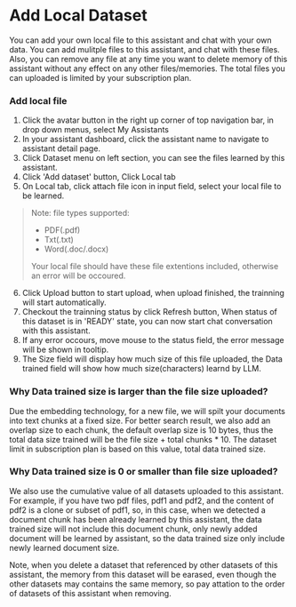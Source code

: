 # Add Local Dataset 

You can add your own local file to this assistant and chat with your own data. You can add mulitple files to this assistant, and chat with these files.
Also, you can remove any file at any time you want to delete memory of this assistant without any effect on any other files/memories.
The total files you can uploaded is limited by your subscription plan.


### Add local file
1.  Click the avatar button in the right up corner of top navigation bar, in drop down menus, select My Assistants
2.  In your assistant dashboard, click the assistant name to navigate to assistant detail page.
3.  Click Dataset menu on left section, you can see the files learned by this assistant.
4.  Click 'Add dataset' button, Click Local tab
5.  On Local tab, click attach file icon in input field, select your local file to be learned.

> Note: file types supported:
> + PDF(.pdf)
> + Txt(.txt)
> + Word(.doc/.docx)
>
> Your local file should have these file extentions included, otherwise an error will be occoured.

6.  Click Upload button to start upload, when upload finished, the trainning will start automatically.
7.  Checkout the trainning status by click Refresh button, When status of this dataset is in 'READY' state, you can now start chat conversation with this assistant.
8.  If any error occours, move mouse to the status field, the error message will be shown in tooltip.
9.  The Size field will display how much size of this file uploaded, the Data trained field will show how much size(characters) learnd by LLM.


### Why Data trained size is larger than the file size uploaded?

Due the embedding technology, for a new file, we will spilt your documents into text chunks at a fixed size. For better search result, we also add an overlap size to each chunk, the default overlap size is 10 bytes, thus the total data size trained will be the file size + total chunks * 10. The dataset limit in subscription plan is based on this value, total data trained size.


### Why Data trained size is 0 or smaller than file size uploaded?

We also use the cumulative value of all datasets uploaded to this assistant. For example, if you have two pdf files, pdf1 and pdf2, and the content of pdf2 is a clone or subset of pdf1, so, in this case, when we detected a document chunk has been already learned by this assistant, the data trained size will not include this document chunk, only newly added document will be learned by assistant, so the data trained size only include newly learned document size. 

Note, when you delete a dataset that referenced by other datasets of this assistant, the memory from this dataset will be earased, even though the other datasets may contains the same memory, so pay attation to the order of datasets of this assistant when removing.


